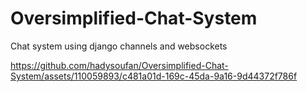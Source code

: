 # Oversimplified-Chat-System
Chat system using django channels and websockets




https://github.com/hadysoufan/Oversimplified-Chat-System/assets/110059893/c481a01d-169c-45da-9a16-9d44372f786f

